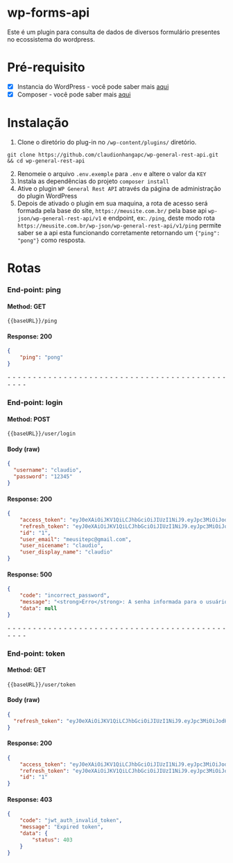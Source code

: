 # wp-forms-api
Este é um plugin para consulta de dados de diversos formulário presentes no ecossistema do wordpress.
# Pré-requisito
- [x] Instancia do WordPress - você pode saber mais <a href="https://wordpress.org/support/article/how-to-install-wordpress/">aqui</a>
- [x] Composer - você pode saber mais <a href="https://getcomposer.org/doc/00-intro.md">aqui</a>
# Instalação
1. Clone o diretório do plug-in no `/wp-content/plugins/` diretório.
```
git clone https://github.com/claudionhangapc/wp-general-rest-api.git && cd wp-general-rest-api
```
2. Renomeie o arquivo `.env.exemple` para `.env` e altere o valor da `KEY`
3. Instala as dependências do projeto `composer install`
3. Ative o plugin `WP General Rest API` através da página de administração do plugin WordPress
4. Depois de ativado o plugin em sua maquina, a rota de acesso será formada pela base do site, ```https://meusite.com.br/``` pela base api ```wp-json/wp-general-rest-api/v1``` e endpoint, ex:. ```/ping```, deste modo
  rota ```https://meusite.com.br/wp-json/wp-general-rest-api/v1/ping``` permite saber se a api esta funcionando corretamente retornando um ```{"ping": "pong"}``` como resposta.
# Rotas
### End-point: ping
#### Method: GET
```
{{baseURL}}/ping
```
#### Response: 200
```json
{
    "ping": "pong"
}
```

⁃ ⁃ ⁃ ⁃ ⁃ ⁃ ⁃ ⁃ ⁃ ⁃ ⁃ ⁃ ⁃ ⁃ ⁃ ⁃ ⁃ ⁃ ⁃ ⁃ ⁃ ⁃ ⁃ ⁃ ⁃ ⁃ ⁃ ⁃ ⁃ ⁃ ⁃ ⁃ ⁃ ⁃ ⁃ ⁃ ⁃ ⁃ ⁃ ⁃ ⁃ ⁃ ⁃ ⁃ ⁃ ⁃ ⁃

### End-point: login
#### Method: POST
```
{{baseURL}}/user/login
```
#### Body (**raw**)

```json
{
  "username": "claudio",
  "password": "12345"
}
```

#### Response: 200
```json
{
    "access_token": "eyJ0eXAiOiJKV1QiLCJhbGciOiJIUzI1NiJ9.eyJpc3MiOiJodHRwOi8vbG9jYWxob3N0L3dvcmRwcmVzcyIsImlhdCI6MTY2NTgwMTM5NSwiaWQiOiIxIiwiZXhwIjoxNjY1ODAxNDU1fQ.Cy7JBTFlrq5qspBMlaBOqd4SAzcXZNWp2g9r8nW1ZME",
    "refresh_token": "eyJ0eXAiOiJKV1QiLCJhbGciOiJIUzI1NiJ9.eyJpc3MiOiJodHRwOi8vbG9jYWxob3N0L3dvcmRwcmVzcyIsImlhdCI6MTY2NTgwMTM5NSwiaWQiOiIxIiwiZXhwIjoxNjY1ODA2MzE1fQ.k9o4ao6GNKAjglGg9wLJwEwhHpu1a9oxyUF2aCI0eBY",
    "id": "1",
    "user_email": "meusitepc@gmail.com",
    "user_nicename": "claudio",
    "user_display_name": "claudio"
}
```
#### Response: 500
```json
{
    "code": "incorrect_password",
    "message": "<strong>Erro</strong>: A senha informada para o usuário <strong>claudio</strong> está incorreta. <a href=\"http://localhost/wordpress/minha-conta/lost-password/\">Perdeu a senha?</a>",
    "data": null
}
```

⁃ ⁃ ⁃ ⁃ ⁃ ⁃ ⁃ ⁃ ⁃ ⁃ ⁃ ⁃ ⁃ ⁃ ⁃ ⁃ ⁃ ⁃ ⁃ ⁃ ⁃ ⁃ ⁃ ⁃ ⁃ ⁃ ⁃ ⁃ ⁃ ⁃ ⁃ ⁃ ⁃ ⁃ ⁃ ⁃ ⁃ ⁃ ⁃ ⁃ ⁃ ⁃ ⁃ ⁃ ⁃ ⁃ ⁃

### End-point: token
#### Method: GET
```
{{baseURL}}/user/token
```
#### Body (**raw**)

```json
{
  "refresh_token": "eyJ0eXAiOiJKV1QiLCJhbGciOiJIUzI1NiJ9.eyJpc3MiOiJodHRwOi8vbG9jYWxob3N0L3dvcmRwcmVzcyIsImlhdCI6MTY2NTgwMTM5NSwiaWQiOiIxIiwiZXhwIjoxNjY1ODA2MzE1fQ.k9o4ao6GNKAjglGg9wLJwEwhHpu1a9oxyUF2aCI0eBY"
}
```
#### Response: 200
```json
{
    "access_token": "eyJ0eXAiOiJKV1QiLCJhbGciOiJIUzI1NiJ9.eyJpc3MiOiJodHRwOi8vbG9jYWxob3N0L3dvcmRwcmVzcyIsImlhdCI6MTY2NTgwMTQyNSwiaWQiOiIxIiwiZXhwIjoxNjY1ODAxNDg1fQ.mCa_5fjHxad_w7Zbs9TGLTGM_cXtBSMeJb85mxISZc0",
    "refresh_token": "eyJ0eXAiOiJKV1QiLCJhbGciOiJIUzI1NiJ9.eyJpc3MiOiJodHRwOi8vbG9jYWxob3N0L3dvcmRwcmVzcyIsImlhdCI6MTY2NTgwMTQyNSwiaWQiOiIxIiwiZXhwIjoxNjY1ODA2MzQ1fQ.C31UWfB_Mpu6t1N1GkmWuzbhCURY_18NMsBAvPqNXdA",
    "id": "1"
}
```
#### Response: 403
```json
{
    "code": "jwt_auth_invalid_token",
    "message": "Expired token",
    "data": {
        "status": 403
    }
}
```